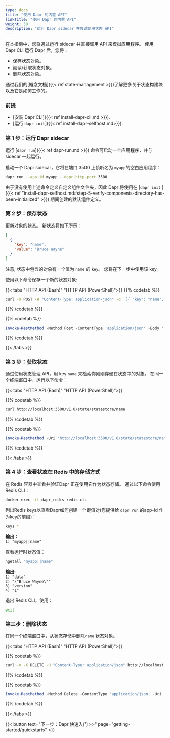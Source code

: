 ```yaml
---
type: docs
title: "使用 Dapr 的内置 API"
linkTitle: "使用 Dapr 的内置 API"
weight: 30
description: "运行 Dapr sidecar 并尝试使用状态 API"
---
```


在本指南中，您将通过运行 sidecar 并直接调用 API 来模拟应用程序。 使用 Dapr CLI 运行 Dapr 后，您将：

- 保存状态对象。
- 阅读/获取状态对象。
- 删除状态对象。

通过我们的[概念文档]({{< ref state-management >}})了解更多关于状态构建块以及它是如何工作的。

### 前提

- [安装 Dapr CLI]({{< ref install-dapr-cli.md >}}).
- [运行 `dapr init`]({{< ref install-dapr-selfhost.md>}}).

### 第 1 步：运行 Dapr sidecar

运行 [`dapr run`]({{< ref dapr-run.md >}}) 命令可启动一个应用程序，并与 sidecar 一起运行。

启动一个 Dapr sidecar，它将在端口 3500 上侦听名为 `myapp`的空白应用程序：

```bash
dapr run --app-id myapp --dapr-http-port 3500
```

由于没有使用上述命令定义自定义组件文件夹，因此 Dapr 将使用在 [`dapr init` ]({{< ref "install-dapr-selfhost.md#step-5-verify-components-directory-has-been-initialized" >}}) 期间创建的默认组件定义。

### 第 2 步：保存状态

更新对象的状态。 新状态将如下所示：

```json
[
  {
    "key": "name",
    "value": "Bruce Wayne"
  }
]
```

注意, 状态中包含的对象有一个值为 `name` 的 `key`。 您将在下一步中使用该 key。

使用以下命令保存一个新的状态对象:

{{< tabs "HTTP API (Bash)" "HTTP API (PowerShell)">}}
{{% codetab %}}

```bash
curl -X POST -H "Content-Type: application/json" -d '[{ "key": "name", "value": "Bruce Wayne"}]' http://localhost:3500/v1.0/state/statestore
```

{{% /codetab %}}

{{% codetab %}}

```powershell
Invoke-RestMethod -Method Post -ContentType 'application/json' -Body '[{ "key": "name", "value": "Bruce Wayne"}]' -Uri 'http://localhost:3500/v1.0/state/statestore'
```

{{% /codetab %}}

{{< /tabs >}}

### 第 3 步：获取状态

通过使用状态管理 API，用 key `name` 来检索你刚刚存储在状态中的对象。 在同一个终端窗口中，运行以下命令：

{{< tabs "HTTP API (Bash)" "HTTP API (PowerShell)">}}

{{% codetab %}}

```bash
curl http://localhost:3500/v1.0/state/statestore/name 
```

{{% /codetab %}}

{{% codetab %}}

```powershell
Invoke-RestMethod -Uri 'http://localhost:3500/v1.0/state/statestore/name'
```

{{% /codetab %}}

{{< /tabs >}}

### 第 4 步：查看状态在 Redis 中的存储方式

在 Redis 容器中查看并验证Dapr 正在使用它作为状态存储。 通过以下命令使用 Redis CLI：

```bash
docker exec -it dapr_redis redis-cli
```

列出Redis keys以查看Dapr如何创建一个键值对(您提供给 `dapr run` 的app-id 作为key的前缀)：

```bash
keys *
```

**输出：**  
`1) "myapp||name"`

查看运行时状态值：

```bash
hgetall "myapp||name"
```

**输出:**  
`1) "data"`  
`2) "\"Bruce Wayne\""`  
`3) "version"`  
`4) "1"`

退出 Redis CLI，使用：

```bash
exit
```

### 第三步：删除状态

在同一个终端窗口中，从状态存储中删除`name` 状态对象。

{{< tabs "HTTP API (Bash)" "HTTP API (PowerShell)">}}

{{% codetab %}}

```bash
curl -v -X DELETE -H "Content-Type: application/json" http://localhost:3500/v1.0/state/statestore/name
```

{{% /codetab %}}

{{% codetab %}}

```powershell
Invoke-RestMethod -Method Delete -ContentType 'application/json' -Uri 'http://localhost:3500/v1.0/state/statestore/name'
```

{{% /codetab %}}

{{< /tabs >}}

{{< button text="下一步：Dapr 快速入门 >>" page="getting-started/quickstarts" >}}